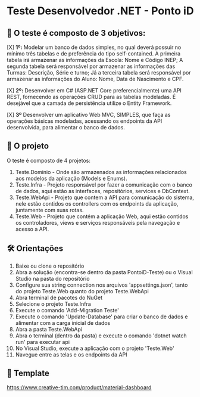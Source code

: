 # Teste Desenvolvedor .NET - Ponto iD

## 🚀 O teste é composto de 3 objetivos:

[X] **1º:** Modelar um banco de dados simples, no qual deverá possuir no mínimo três tabelas e de preferência do tipo self-contained.
A primeira tabela irá armazenar as informações da Escola: Nome e Código INEP;
A segunda tabela será responsável por armazenar as informações das Turmas: Descrição, Série e turno;
Já a terceira tabela será responsável por armazenar as informações do Aluno:  Nome, Data de Nascimento e CPF.

[X] **2º:** Desenvolver em C# (ASP.NET Core preferencialmente) uma API REST, fornecendo as operações CRUD para as tabelas modeladas. É desejável que a camada de persistência utilize o Entity Framework.

[X] **3º** Desenvolver um aplicativo Web MVC, SIMPLES, que faça as operações básicas modeladas, acessando os endpoints da API desenvolvida, para alimentar o banco de dados.

## 🎲 O projeto

O teste é composto de 4 projetos:
1. Teste.Dominio - Onde são armazenados as informações relacionados aos modelos da aplicação (Models e Enums).
2. Teste.Infra - Projeto responsável por fazer a comunicação com o banco de dados, aqui estão as interfaces, repositórios, services e DbContext.
3. Teste.WebApi - Projeto que contem a API para comunicação do sistema, nele estão contidos os controllers com os endpoints da aplicação, juntamente com suas rotas.
4. Teste.Web - Projeto que contém a aplicação Web, aqui estão contidos os controladores, views e serviços responsáveis pela navegação e acesso a API.

## 🛠 Orientações

1. Baixe ou clone o repositório
2. Abra a solução (encontra-se dentro da pasta PontoiD-Teste) ou o Visual Studio na pasta do repositório
3. Configure sua string connection nos arquivos 'appsettings.json', tanto do projeto Teste.Web quanto do projeto Teste.WebApi
4. Abra terminal de pacotes do NuGet
4. Selecione o projeto Teste.Infra
4. Execute o comando 'Add-Migration Teste'
4. Execute o comando 'Update-Database' para criar o banco de dados e alimentar com a carga inicial de dados
5. Abra a pasta Teste.WebApi
5. Abra o terminal (dentro da pasta) e execute o comando 'dotnet watch run' para executar api
6. No Visual Studio, execute a aplicação com o projeto 'Teste.Web'
7. Navegue entre as telas e os endpoints da API

## 🎁 Template

https://www.creative-tim.com/product/material-dashboard
